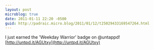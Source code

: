 ```yaml
---
layout: post
microblog: true
date: 2011-01-11 22:20 -0500
guid: http://padraic.micro.blog/2011/01/12/t25029433169547264.html
---
```

I just earned the 'Weekday Warrior' badge on @untappd! [http://untpd.it/AGUtxy](http://untpd.it/AGUtxy)
